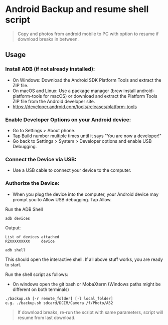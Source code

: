 # Android Backup and resume shell script

> Copy and photos from android mobile to PC with option to resume if download breaks in between.

## Usage

### Install ADB (if not already installed):

- On Windows: Download the Android SDK Platform Tools and extract the ZIP file.
- On macOS and Linux: Use a package manager (brew install android-platform-tools for macOS) or download and extract the Platform Tools ZIP file from the Android developer site.
- https://developer.android.com/tools/releases/platform-tools

### Enable Developer Options on your Android device:

- Go to Settings > About phone.
- Tap Build number multiple times until it says "You are now a developer!"
- Go back to Settings > System > Developer options and enable USB Debugging.

### Connect the Device via USB:

- Use a USB cable to connect your device to the computer.

### Authorize the Device:

- When you plug the device into the computer, your Android device may prompt you to Allow USB debugging. Tap Allow.


Run the ADB Shell 
```
adb devices
```
Output:
```
List of devices attached
RZXXXXXXXXX     device
```
```
adb shell
```
This should open the interactive shell.
If all above stuff works, you are ready to start.

Run the shell script as follows:

- On windows open the git bash or MobaXterm (Windows paths might be different on both terminals)

```
./backup.sh [-r remote_folder] [-l local_folder]
e.g. ./backup.sh sdcard/DCIM/Camera /f/Photo/A52
```
> If download breaks, re-run the script with same parameters, script will resume from last download.